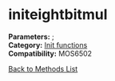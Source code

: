 # initeightbitmul

**Parameters:** ;  
**Category:** [Init functions](../categories/init_functions.md)  
**Compatibility:** MOS6502  


[Back to Methods List](../../SUMMARY.md)
